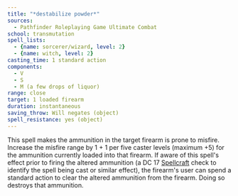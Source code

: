 ```yaml
---
title: "*destabilize powder*"
sources:
  - Pathfinder Roleplaying Game Ultimate Combat
school: transmutation
spell_lists:
  - {name: sorcerer/wizard, level: 2}
  - {name: witch, level: 2}
casting_time: 1 standard action
components:
  - V
  - S
  - M (a few drops of liquor)
range: close
target: 1 loaded firearm
duration: instantaneous
saving_throw: Will negates (object)
spell_resistance: yes (object)
---
```


 This spell makes the ammunition in the target firearm is prone to misfire. Increase the misfire range by 1 + 1 per five caster levels (maximum +5) for the ammunition currently loaded into that firearm. If aware of this spell's effect prior to firing the altered ammunition (a DC 17 [Spellcraft](/skills/spellcraft/) check to identify the spell being cast or similar effect), the firearm's user can spend a standard action to clear the altered ammunition from the firearm. Doing so destroys that ammunition.

